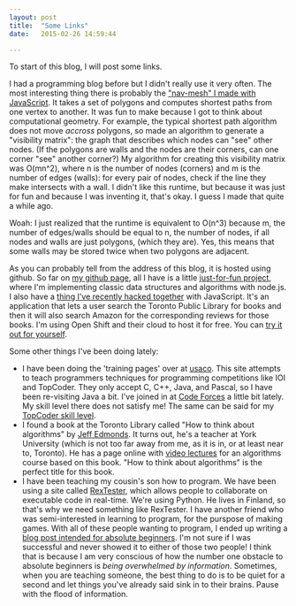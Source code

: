```yaml
---
layout: post
title:  "Some Links"
date:   2015-02-26 14:59:44

---
```


To start of this blog, I will post some links.

I had a programming blog before but I didn't really use it very often. The most interesting thing there is probably the ["nav-mesh" I made with JavaScript][navmesh]. It takes a set of polygons and computes shortest paths from one vertex to another. It was fun to make because I got to think about computational geometry. For example, the typical shortest path algorithm does not move *accross* polygons, so made an algorithm to generate a "visibility matrix": the graph that describes which nodes can "see" other nodes. (If the polygons are walls and the nodes are their corners, can one corner "see" another corner?) My algorithm for creating this visibility matrix was O(mn^2), where n is the number of nodes (corners) and m is the number of edges (walls): for every pair of nodes, check if the line they make intersects with a wall. I didn't like this runtime, but because it was just for fun and because I was inventing it, that's okay. I guess I made that quite a while ago.

Woah: I just realized that the runtime is equivalent to O(n^3) because m, the number of edges/walls should be equal to n, the number of nodes, if all nodes and walls are just polygons, (which they are). Yes, this means that some walls may be stored twice when two polygons are adjacent. 

As you can probably tell from the address of this blog, it is hosted using github. So far on [my github page][github], all I have is a little [just-for-fun project][gh-node-algs], where I'm implementing classic data structures and algorithms with node.js. 
I also have a [thing I've recently hacked together][gh-tpl-reviews] with JavaScript. It's an application that lets a user search the Toronto Public Library for books and then it will also search Amazon for the corresponding reviews for those books. I'm using Open Shift and their cloud to host it for free. You can [try it out for yourself][rhc-tpl]. 

Some other things I've been doing lately:

* I have been doing the 'training pages' over at [usaco][usaco]. This site attempts to teach programmers techniques for programming competitions like IOI and TopCoder. They only accept C, C++, Java, and Pascal, so I have been re-visiting Java a bit. I've joined in at [Code Forces][code-forces] a little bit lately. My skill level there does not satisfy me! The same can be said for my [TopCoder skill level][topcoder-profile].
* I found a book at the Toronto Library called "How to think about algorithms" by [Jeff Edmonds][jeff-edmonds]. It turns out, he's a teacher at York University (which is not too far away from me, as it is in, or at least near to, Toronto). He has a page online with [video lectures][jeff-edmonds-videos] for an algorithms course based on this book. "How to think about algorithms" is the perfect title for this book.
* I have been teaching my cousin's son how to program. We have been using a site called [RexTester][rex-t], which allows people to collaborate on executable code in real-time. We're using Python. He lives in Finland, so that's why we need something like RexTester. I have another friend who was semi-interested in learning to program, for the purspose of making games. With all of these people wanting to program, I ended up writing a [blog post intended for absolute beginners][how-to-prog]. I'm not sure if I was successful and never showed it to either of those two people! I think that is because I am very conscious of how the number one obstacle to absolute beginners is _being overwhelmed by information_. Sometimes, when you are teaching someone, the best thing to do is to be quiet for a second and let things you've already said sink in to their brains. Pause with the flood of information.


[github]:      https://github.com/willnewton10
[navmesh]:     http://willsprogramming.blogspot.ca/2013/05/navmesh-newer-wait-few-seconds-for-it.html
[gh-node-algs]:    https://github.com/willnewton10/node-algs
[gh-tpl-reviews]:  https://github.com/willnewton10/tpl-reviews
[rhc-tpl]:     http://tpl-wn10.rhcloud.com/
[usaco]:       http://www.usaco.org/
[jeff-edmonds]:    http://www.eecs.yorku.ca/~jeff/courses/3101/syllabus/
[jeff-edmonds-videos]:   http://www.eecs.yorku.ca/~jeff/courses/3101/ass/video.html
[how-to-prog]:   http://willsprogramming.blogspot.ca/2015/01/learning-to-program-for-absolute.html
[code-forces]: http://codeforces.com/profile/WillNewton10
[topcoder-profile]:  https://www.topcoder.com/tc?module=MemberProfile&cr=23157788
[rex-t]: http://rextester.com/
